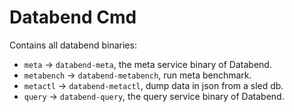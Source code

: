 # Databend Cmd

Contains all databend binaries:

- `meta` -> `databend-meta`, the meta service binary of Databend.
- `metabench` -> `databend-metabench`, run meta benchmark.
- `metactl` -> `databend-metactl`, dump data in json from a sled db.
- `query` -> `databend-query`, the query service binary of Databend.
